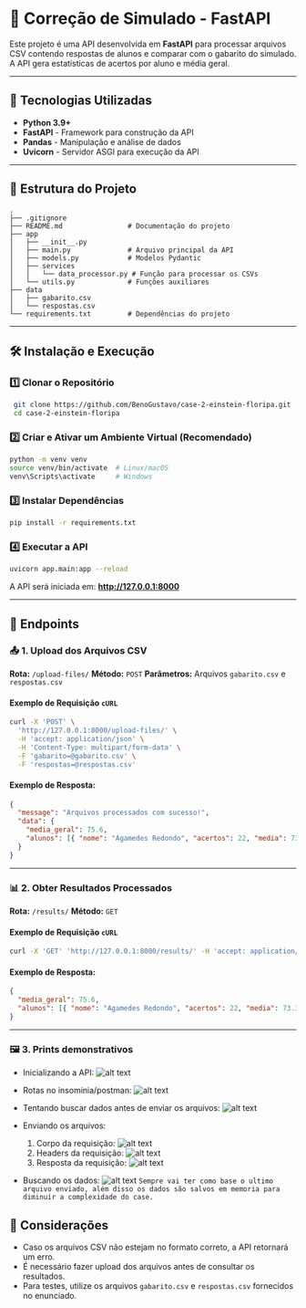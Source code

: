 # 📌 Correção de Simulado - FastAPI

Este projeto é uma API desenvolvida em **FastAPI** para processar arquivos CSV contendo respostas de alunos e comparar com o gabarito do simulado. A API gera estatísticas de acertos por aluno e média geral.

---

## 🚀 Tecnologias Utilizadas

- **Python 3.9+**
- **FastAPI** - Framework para construção da API
- **Pandas** - Manipulação e análise de dados
- **Uvicorn** - Servidor ASGI para execução da API

---

## 📂 Estrutura do Projeto

```
.
├── .gitignore
├── README.md                # Documentação do projeto
├── app
│   ├── __init__.py
│   ├── main.py              # Arquivo principal da API
│   ├── models.py            # Modelos Pydantic
│   ├── services
│   │   └── data_processor.py # Função para processar os CSVs
│   └── utils.py             # Funções auxiliares
├── data
│   ├── gabarito.csv
│   └── respostas.csv
└── requirements.txt         # Dependências do projeto
```

---

## 🛠️ Instalação e Execução

### 1️⃣ Clonar o Repositório

```sh
 git clone https://github.com/BenoGustavo/case-2-einstein-floripa.git
 cd case-2-einstein-floripa
```

### 2️⃣ Criar e Ativar um Ambiente Virtual (Recomendado)

```sh
python -m venv venv
source venv/bin/activate  # Linux/macOS
venv\Scripts\activate     # Windows
```

### 3️⃣ Instalar Dependências

```sh
pip install -r requirements.txt
```

### 4️⃣ Executar a API

```sh
uvicorn app.main:app --reload
```

A API será iniciada em: **http://127.0.0.1:8000**

---

## 📌 Endpoints

### 📤 1. Upload dos Arquivos CSV

**Rota:** `/upload-files/`
**Método:** `POST`
**Parâmetros:** Arquivos `gabarito.csv` e `respostas.csv`

#### Exemplo de Requisição `cURL`

```sh
curl -X 'POST' \
  'http://127.0.0.1:8000/upload-files/' \
  -H 'accept: application/json' \
  -H 'Content-Type: multipart/form-data' \
  -F 'gabarito=@gabarito.csv' \
  -F 'respostas=@respostas.csv'
```

#### Exemplo de Resposta:

```json
{
  "message": "Arquivos processados com sucesso!",
  "data": {
    "media_geral": 75.6,
    "alunos": [{ "nome": "Agamedes Redondo", "acertos": 22, "media": 73.3 },...]
  }
}
```

---

### 📊 2. Obter Resultados Processados

**Rota:** `/results/`
**Método:** `GET`

#### Exemplo de Requisição `cURL`

```sh
curl -X 'GET' 'http://127.0.0.1:8000/results/' -H 'accept: application/json'
```

#### Exemplo de Resposta:

```json
{
  "media_geral": 75.6,
  "alunos": [{ "nome": "Agamedes Redondo", "acertos": 22, "media": 73.3 }]
}
```

---

### 🖼️ 3. Prints demonstrativos

- Inicializando a API:
  ![alt text](.github/imgs/application_start.png)

- Rotas no insominia/postman:
  ![alt text](.github/imgs/insominia_routes.png)

- Tentando buscar dados antes de enviar os arquivos:
  ![alt text](.github/imgs/trying_to_get_data_before_sending.png)

- Enviando os arquivos:

  1. Corpo da requisição:
     ![alt text](.github/imgs/sending_data_body.png)
  2. Headers da requisição:
     ![alt text](.github/imgs/sending_data.png)
  3. Resposta da requisição:
     ![alt text](.github/imgs/sending_data_response.png)

- Buscando os dados:
  ![alt text](.github/imgs/getting_data_after_sending_files.png)
  `Sempre vai ter como base o ultimo arquivo enviado, além disso os dados são salvos em memoria para diminuir a complexidade do case.`

## 📝 Considerações

- Caso os arquivos CSV não estejam no formato correto, a API retornará um erro.
- É necessário fazer upload dos arquivos antes de consultar os resultados.
- Para testes, utilize os arquivos `gabarito.csv` e `respostas.csv` fornecidos no enunciado.

